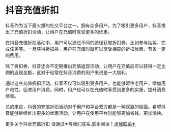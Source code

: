 # 抖音充值折扣

抖音作为当下最火爆的社交平台之一，拥有众多用户。为了吸引更多用户，抖音推出了充值折扣活动，让用户在充值时享受更多的优惠。

在抖音充值折扣活动中，用户可以通过不同的途径获取折扣券，比如参与抽奖、完成任务等。一旦获得折扣券，用户在充值时就可以享受相应的折扣优惠，节省一定的费用。

除了折扣券，抖音还会不定期推出充值返现活动，让用户在充值后可以获得一定比例的返现金额，这对于经常在抖音消费的用户来说是一大福利。

通过这些充值折扣活动，抖音不仅可以吸引更多用户，也能够留住老用户，增加用户粘性，促进用户消费。同时，用户也可以在充值时享受到更多的实惠，提升消费体验。

总的来说，抖音的充值折扣活动对于用户和平台双方都是一种双赢的局面。希望抖音能够继续推出更多的优惠活动，让用户在使用平台时能够更加省钱、更加愉快。

更多关于抖音充值折扣 请通过✈与我们联系,感谢阅读！[点我联系✈](https://go.G208.com)
